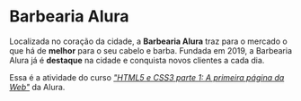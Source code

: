 # Barbearia Alura

Localizada no coração da cidade, a **Barbearia Alura** traz para o mercado o que há de **melhor** para o seu cabelo e barba. Fundada em 2019, a Barbearia Alura já é **destaque** na cidade e conquista novos clientes a cada dia.

Essa é a atividade do curso [*"HTML5 e CSS3 parte 1: A primeira página da Web"*](https://cursos.alura.com.br/course/html5-css3-primeiros-passos) da Alura.
